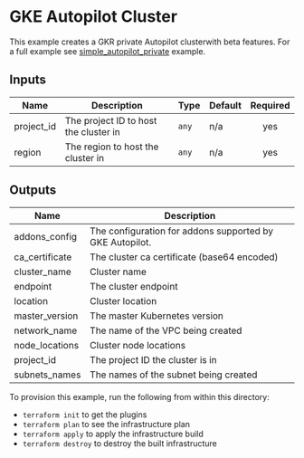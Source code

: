 # GKE Autopilot Cluster

This example creates a GKR private Autopilot clusterwith beta features.
For a full example see [simple_autopilot_private](../simple_autopilot_private/README.md) example.

<!-- BEGINNING OF PRE-COMMIT-TERRAFORM DOCS HOOK -->
## Inputs

| Name | Description | Type | Default | Required |
|------|-------------|------|---------|:--------:|
| project\_id | The project ID to host the cluster in | `any` | n/a | yes |
| region | The region to host the cluster in | `any` | n/a | yes |

## Outputs

| Name | Description |
|------|-------------|
| addons\_config | The configuration for addons supported by GKE Autopilot. |
| ca\_certificate | The cluster ca certificate (base64 encoded) |
| cluster\_name | Cluster name |
| endpoint | The cluster endpoint |
| location | Cluster location |
| master\_version | The master Kubernetes version |
| network\_name | The name of the VPC being created |
| node\_locations | Cluster node locations |
| project\_id | The project ID the cluster is in |
| subnets\_names | The names of the subnet being created |

<!-- END OF PRE-COMMIT-TERRAFORM DOCS HOOK -->

To provision this example, run the following from within this directory:
- `terraform init` to get the plugins
- `terraform plan` to see the infrastructure plan
- `terraform apply` to apply the infrastructure build
- `terraform destroy` to destroy the built infrastructure
